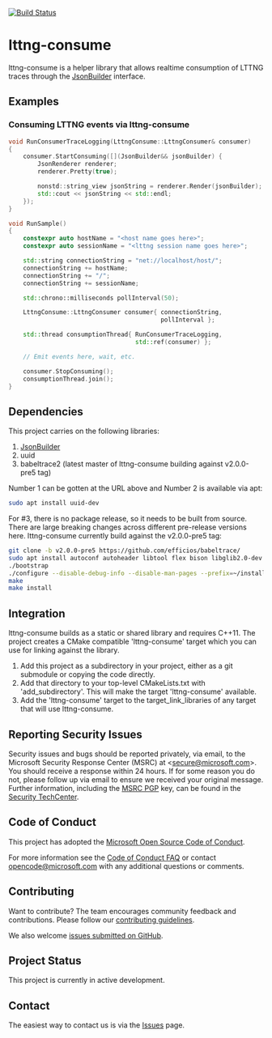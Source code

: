 [![Build Status](https://dev.azure.com/ms/lttng-consume/_apis/build/status/microsoft.lttng-consume?branchName=master)](https://dev.azure.com/ms/lttng-consume/_build/latest?definitionId=149&branchName=master)

# lttng-consume

lttng-consume is a helper library that allows realtime consumption of LTTNG traces through the [JsonBuilder](https://github.com/Microsoft/JsonBuilder) interface.

## Examples

### Consuming LTTNG events via lttng-consume

```cpp
void RunConsumerTraceLogging(LttngConsume::LttngConsumer& consumer)
{
    consumer.StartConsuming([](JsonBuilder&& jsonBuilder) {
        JsonRenderer renderer;
        renderer.Pretty(true);

        nonstd::string_view jsonString = renderer.Render(jsonBuilder);
        std::cout << jsonString << std::endl;
    });
}

void RunSample()
{
    constexpr auto hostName = "<host name goes here>";
    constexpr auto sessionName = "<lttng session name goes here>";

    std::string connectionString = "net://localhost/host/";
    connectionString += hostName;
    connectionString += "/";
    connectionString += sessionName;

    std::chrono::milliseconds pollInterval(50);

    LttngConsume::LttngConsumer consumer{ connectionString,
                                          pollInterval };

    std::thread consumptionThread{ RunConsumerTraceLogging,
                                   std::ref(consumer) };

    // Emit events here, wait, etc.

    consumer.StopConsuming();
    consumptionThread.join();
}
```

## Dependencies

This project carries on the following libraries:

1) [JsonBuilder](https://github.com/Microsoft/JsonBuilder)
2) uuid
3) babeltrace2 (latest master of lttng-consume building against v2.0.0-pre5 tag)

Number 1 can be gotten at the URL above and Number 2 is available via apt:

```bash
sudo apt install uuid-dev
```

For #3, there is no package release, so it needs to be built from source.  There are
large breaking changes across different pre-release versions here.  lttng-consume currently
build against the v2.0.0-pre5 tag:

```bash
git clone -b v2.0.0-pre5 https://github.com/efficios/babeltrace/
sudo apt install autoconf autoheader libtool flex bison libglib2.0-dev libpopt-dev
./bootstrap
./configure --disable-debug-info --disable-man-pages --prefix=~/install/babeltrace
make
make install
```

## Integration

lttng-consume builds as a static or shared library and requires C++11. The project creates a CMake compatible 'lttng-consume' target which you can use for linking against the library.

1. Add this project as a subdirectory in your project, either as a git submodule or copying the code directly.
2. Add that directory to your top-level CMakeLists.txt with 'add_subdirectory'. This will make the target 'lttng-consume' available.  
3. Add the 'lttng-consume' target to the target_link_libraries of any target that will use lttng-consume.

## Reporting Security Issues

Security issues and bugs should be reported privately, via email, to the
Microsoft Security Response Center (MSRC) at <[secure@microsoft.com](mailto:secure@microsoft.com)>.
You should receive a response within 24 hours. If for some reason you do not, please follow up via
email to ensure we received your original message. Further information, including the
[MSRC PGP](https://technet.microsoft.com/en-us/security/dn606155) key, can be found in the
[Security TechCenter](https://technet.microsoft.com/en-us/security/default).

## Code of Conduct

This project has adopted the [Microsoft Open Source Code of Conduct](https://opensource.microsoft.com/codeofconduct/).

For more information see the [Code of Conduct FAQ](https://opensource.microsoft.com/codeofconduct/faq/) or contact [opencode@microsoft.com](mailto:opencode@microsoft.com) with any additional questions or comments.

## Contributing

Want to contribute? The team encourages community feedback and contributions. Please follow our [contributing guidelines](CONTRIBUTING.md).

We also welcome [issues submitted on GitHub](https://github.com/Microsoft/lttng-consume/issues).

## Project Status

This project is currently in active development.

## Contact

The easiest way to contact us is via the [Issues](https://github.com/microsoft/lttng-consume/issues) page.
